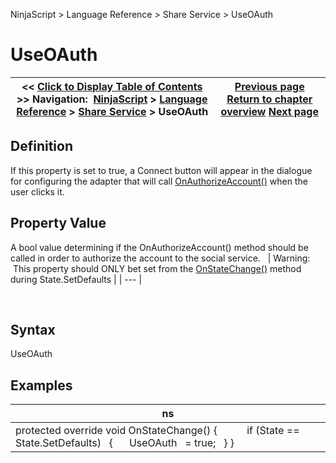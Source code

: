 ﻿
NinjaScript \> Language Reference \> Share Service \> UseOAuth
# UseOAuth
| \<\< [Click to Display Table of Contents](isauthorizationrequired.md) \>\> **Navigation:**     [NinjaScript](ninjascript-1.md) \> [Language Reference](language_reference_wip-1.md) \> [Share Service](share_service-1.md) \> UseOAuth | [Previous page](icon-1.md) [Return to chapter overview](share_service-1.md) [Next page](isconfigured-1.md) |
| --- | --- |
## Definition
If this property is set to true, a Connect button will appear in the dialogue for configuring the adapter that will call [OnAuthorizeAccount()](onauthorizeaccount-1.md) when the user clicks it.
## 
## Property Value
A bool value determining if the OnAuthorizeAccount() method should be called in order to authorize the account to the social service.
 
| Warning:  This property should ONLY bet set from the [OnStateChange()](onstatechange-1.md) method during State.SetDefaults |
| --- |

 
## Syntax
UseOAuth
 
## 
## Examples
| ns |
| --- |
| protected override void OnStateChange() {             if (State \=\= State.SetDefaults)    {       UseOAuth   \= true;    } } |
